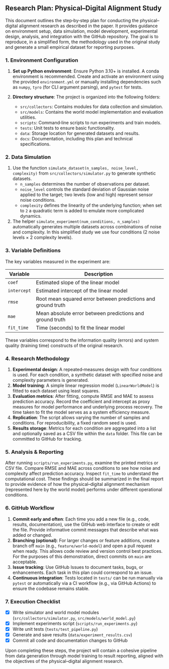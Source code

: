 ## Research Plan: Physical–Digital Alignment Study

This document outlines the step‑by‑step plan for conducting the
physical–digital alignment research as described in the paper. It
provides guidance on environment setup, data simulation, model
development, experimental design, analysis, and integration with the
GitHub repository. The goal is to reproduce, in a simplified form,
the methodology used in the original study and generate a small
empirical dataset for reporting purposes.

### 1. Environment Configuration

1. **Set up Python environment**: Ensure Python 3.10+ is installed. A
   conda environment is recommended. Create and activate an
   environment using the provided `environment.yml` or manually
   installing dependencies such as `numpy`, `tyro` (for CLI
   argument parsing), and `pytest` for tests.
2. **Directory structure**: The project is organized into the
   following folders:

   - `src/collectors`: Contains modules for data collection and
     simulation.
   - `src/models`: Contains the world model implementation and
     evaluation utilities.
   - `scripts`: Command‑line scripts to run experiments and train
     models.
   - `tests`: Unit tests to ensure basic functionality.
   - `data`: Storage location for generated datasets and results.
   - `docs`: Documentation, including this plan and technical
     specifications.

### 2. Data Simulation

1. Use the function `simulate_dataset(n_samples, noise_level, complexity)`
   from `src/collectors/simulator.py` to generate synthetic datasets.
   - `n_samples` determines the number of observations per dataset.
   - `noise_level` controls the standard deviation of Gaussian noise
     applied to the target; two levels (low and high) represent
     sensor noise conditions.
   - `complexity` defines the linearity of the underlying function;
     when set to `2` a quadratic term is added to emulate more
     complicated dynamics.
2. The helper `simulate_experiment(num_conditions, n_samples)`
   automatically generates multiple datasets across combinations of
   noise and complexity. In this simplified study we use four
   conditions (2 noise levels × 2 complexity levels).

### 3. Variable Definitions

The key variables measured in the experiment are:

| Variable                | Description                                                 |
|-------------------------|-------------------------------------------------------------|
| `coef`                 | Estimated slope of the linear model                          |
| `intercept`            | Estimated intercept of the linear model                      |
| `rmse`                 | Root mean squared error between predictions and ground truth |
| `mae`                  | Mean absolute error between predictions and ground truth     |
| `fit_time`             | Time (seconds) to fit the linear model                       |

These variables correspond to the information quality (errors) and
system quality (training time) constructs of the original research.

### 4. Research Methodology

1. **Experimental design**: A repeated‑measures design with four
   conditions is used. For each condition, a synthetic dataset with
   specified noise and complexity parameters is generated.
2. **Model training**: A simple linear regression model
   (`LinearWorldModel`) is fitted to each dataset using least squares.
3. **Evaluation metrics**: After fitting, compute RMSE and MAE to
   assess prediction accuracy. Record the coefficient and intercept as
   proxy measures for model performance and underlying process
   recovery. The time taken to fit the model serves as a system
   efficiency measure.
4. **Replication**: The script allows varying the number of samples
   and conditions. For reproducibility, a fixed random seed is used.
5. **Results storage**: Metrics for each condition are aggregated
   into a list and optionally saved as a CSV file within the `data`
   folder. This file can be committed to GitHub for tracking.

### 5. Analysis & Reporting

After running `scripts/run_experiments.py`, examine the printed
metrics or CSV file. Compare RMSE and MAE across conditions to see
how noise and complexity affect prediction accuracy. Inspect `fit_time`
to understand the computational cost. These findings should be
summarized in the final report to provide evidence of how the
physical–digital alignment mechanism (represented here by the world
model) performs under different operational conditions.

### 6. GitHub Workflow

1. **Commit early and often**: Each time you add a new file (e.g.,
   code, results, documentation), use the GitHub web interface to
   create or edit the file. Provide informative commit messages that
   describe what was added or changed.
2. **Branching (optional)**: For larger changes or feature additions,
   create a branch off `main` (e.g., `feature/world-model`) and open a
   pull request when ready. This allows code review and version
   control best practices. For the purposes of this demonstration,
   direct commits on `main` are acceptable.
3. **Issue tracking**: Use GitHub Issues to document tasks, bugs, or
   enhancements. Each task in this plan could correspond to an issue.
4. **Continuous integration**: Tests located in `tests/` can be run
   manually via `pytest` or automatically via a CI workflow (e.g., via
   GitHub Actions) to ensure the codebase remains stable.

### 7. Execution Checklist

- [x] Write simulator and world model modules (`src/collectors/simulator.py`,
  `src/models/world_model.py`)
- [x] Implement experiments script (`scripts/run_experiments.py`)
- [x] Write unit tests (`tests/test_pipeline.py`)
- [x] Generate and save results (`data/experiment_results.csv`)
- [x] Commit all code and documentation changes to GitHub

Upon completing these steps, the project will contain a cohesive
pipeline from data generation through model training to result
reporting, aligned with the objectives of the physical–digital
alignment research.
